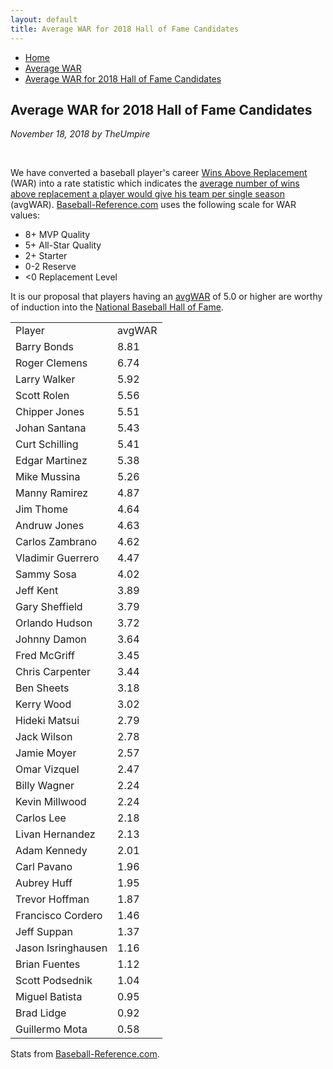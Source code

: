```yaml
---
layout: default
title: Average WAR for 2018 Hall of Fame Candidates
---
```

<nav class="breadcrumb" aria-label="breadcrumbs">
  <ul>
    <li><a href="{{ site.url }}{{ site.baseurl }}/index.html">Home</a></li>
    <li><a href="avg-war-home.html">Average WAR</a></li>
    <li class="is-active"><a href="#" aria-current="page">Average WAR for 2018 Hall of Fame Candidates</a></li>
  </ul>
</nav>

<section class="storycontent">
  <h1>Average WAR for 2018 Hall of Fame Candidates</h1>
  <p><em>November 18, 2018 by TheUmpire</em></p>
  <br />
  <p>We have converted a baseball player's career <a href="http://saberlibrary.com/misc/war/">Wins Above Replacement</a> (WAR) into a rate statistic which indicates the <a href="avg-war.html">average number of wins above replacement a player would give his team per single season</a> (avgWAR). <a href="http://www.baseball-reference.com">Baseball-Reference.com</a> uses the following scale for WAR values:</p>
  <ul>
  <li>8+ MVP Quality </li>
  <li>5+ All-Star Quality </li>
  <li>2+ Starter </li>
  <li>0-2 Reserve </li>
  <li>&lt;0 Replacement Level </li>
  </ul>
  <p>It is our proposal that players having an <a href="avg-war.html">avgWAR</a> of 5.0 or higher are worthy of induction into the <a href="http://baseballhall.org/">National Baseball Hall of Fame</a>.</p>
  <table class="avg-war-players">
  <tbody>
  <tr class="avg-war-players-header">
  <td>Player</td>
  <td>avgWAR</td>
  </tr>
  <tr class="avg-war-hof"><td>Barry Bonds</td><td>8.81</td></tr>
  <tr class="avg-war-hof"><td>Roger Clemens</td><td>6.74</td></tr>
  <tr class="avg-war-hof"><td>Larry Walker</td><td>5.92</td></tr>
  <tr class="avg-war-hof"><td>Scott Rolen</td><td>5.56</td></tr>
  <tr class="avg-war-hof"><td>Chipper Jones</td><td>5.51</td></tr>
  <tr class="avg-war-hof"><td>Johan Santana</td><td>5.43</td></tr>
  <tr class="avg-war-hof"><td>Curt Schilling</td><td>5.41</td></tr>
  <tr class="avg-war-hof"><td>Edgar Martinez</td><td>5.38</td></tr>
  <tr class="avg-war-hof"><td>Mike Mussina</td><td>5.26</td></tr>
  <tr><td>Manny Ramirez</td><td>4.87</td></tr>
  <tr><td>Jim Thome</td><td>4.64</td></tr>
  <tr><td>Andruw Jones</td><td>4.63</td></tr>
  <tr><td>Carlos Zambrano</td><td>4.62</td></tr>
  <tr><td>Vladimir Guerrero</td><td>4.47</td></tr>
  <tr><td>Sammy Sosa</td><td>4.02</td></tr>
  <tr><td>Jeff Kent</td><td>3.89</td></tr>
  <tr><td>Gary Sheffield</td><td>3.79</td></tr>
  <tr><td>Orlando Hudson</td><td>3.72</td></tr>
  <tr><td>Johnny Damon</td><td>3.64</td></tr>
  <tr><td>Fred McGriff</td><td>3.45</td></tr>
  <tr><td>Chris Carpenter</td><td>3.44</td></tr>
  <tr><td>Ben Sheets</td><td>3.18</td></tr>
  <tr><td>Kerry Wood</td><td>3.02</td></tr>
  <tr><td>Hideki Matsui</td><td>2.79</td></tr>
  <tr><td>Jack Wilson</td><td>2.78</td></tr>
  <tr><td>Jamie Moyer</td><td>2.57</td></tr>
  <tr><td>Omar Vizquel</td><td>2.47</td></tr>
  <tr><td>Billy Wagner</td><td>2.24</td></tr>
  <tr><td>Kevin Millwood</td><td>2.24</td></tr>
  <tr><td>Carlos Lee</td><td>2.18</td></tr>
  <tr><td>Livan Hernandez</td><td>2.13</td></tr>
  <tr><td>Adam Kennedy</td><td>2.01</td></tr>
  <tr><td>Carl Pavano</td><td>1.96</td></tr>
  <tr><td>Aubrey Huff</td><td>1.95</td></tr>
  <tr><td>Trevor Hoffman</td><td>1.87</td></tr>
  <tr><td>Francisco Cordero</td><td>1.46</td></tr>
  <tr><td>Jeff Suppan</td><td>1.37</td></tr>
  <tr><td>Jason Isringhausen</td><td>1.16</td></tr>
  <tr><td>Brian Fuentes</td><td>1.12</td></tr>
  <tr><td>Scott Podsednik</td><td>1.04</td></tr>
  <tr><td>Miguel Batista</td><td>0.95</td></tr>
  <tr><td>Brad Lidge</td><td>0.92</td></tr>
  <tr><td>Guillermo Mota</td><td>0.58</td></tr>
  </tbody>
  </table>
  <p>Stats from <a href="https://www.baseball-reference.com/awards/hof_2018.shtml">Baseball-Reference.com</a>.</p>

</section>
